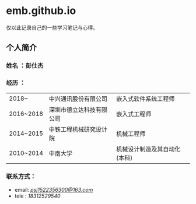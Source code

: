# emb.github.io
仅以此记录自己的一些学习笔记与心得。

## 个人简介
### 姓名 ：彭仕杰
### 经历 ：
<table>
<tr><td>2018~</td><td>中兴通讯股份有限公司</td><td>嵌入式软件系统工程师</td></tr>
<tr><td>2016~2018</td><td>深圳市德立达科技有限公司</td><td>嵌入式工程师</td></tr>
<tr><td>2014~2015</td><td>中铁工程机械研究设计院</td><td>机械工程师</td></tr>
<tr><td>2010~2014</td><td>中南大学</td><td>机械设计制造及其自动化(本科)</td></tr>
</table>


### 联系方式：
* email: *psj1522356300@163.com*
* tele : *18312529540*


